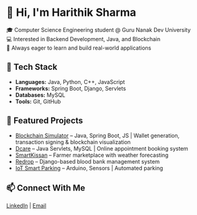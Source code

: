 # 👋 Hi, I'm Harithik Sharma  

🎓 Computer Science Engineering student @ Guru Nanak Dev University  
💻 Interested in Backend Development, Java, and Blockchain  
🚀 Always eager to learn and build real-world applications  

## 🔧 Tech Stack  
- **Languages:** Java, Python, C++, JavaScript  
- **Frameworks:** Spring Boot, Django, Servlets  
- **Databases:** MySQL  
- **Tools:** Git, GitHub  

## 📂 Featured Projects  
- [Blockchain Simulator](https://github.com/harithik2005/BlockchainSimulator) – Java, Spring Boot, JS | Wallet generation, transaction signing & blockchain visualization  
- [Dcare](https://github.com/harithik2005/Dcare) – Java Servlets, MySQL | Online appointment booking system  
- [SmartKissan](https://github.com/harithik2005/SmartKissan) – Farmer marketplace with weather forecasting  
- [Redrop](https://github.com/harithik2005/Redrop) – Django-based blood bank management system  
- [IoT Smart Parking](https://github.com/harithik2005/SmartParking) – Arduino, Sensors | Automated parking  

## 📫 Connect With Me  
[LinkedIn](https://linkedin.com/in/harithik-sharma-798438222) | [Email](mailto:sharmaharithik2005@gmail.com)  
